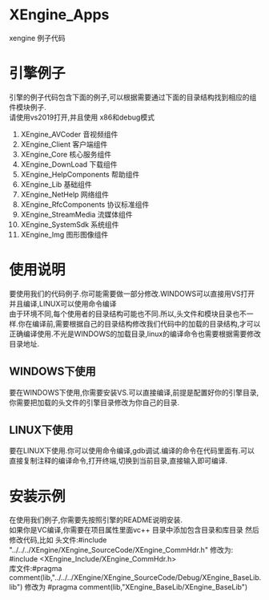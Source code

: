 # XEngine_Apps

xengine 例子代码

# 引擎例子
引擎的例子代码包含下面的例子,可以根据需要通过下面的目录结构找到相应的组件模块例子.  
请使用vs2019打开,并且使用 x86和debug模式

1. XEngine_AVCoder                  音视频组件  
2. XEngine_Client                   客户端组件  
3. XEngine_Core                     核心服务组件  
4. XEngine_DownLoad                 下载组件  
5. XEngine_HelpComponents           帮助组件  
6. XEngine_Lib                      基础组件  
7. XEngine_NetHelp                  网络组件  
9. XEngine_RfcComponents            协议标准组件  
10. XEngine_StreamMedia             流媒体组件  
11. XEngine_SystemSdk               系统组件  
12. XEngine_Img                     图形图像组件

# 使用说明
要使用我们的代码例子.你可能需要做一部分修改.WINDOWS可以直接用VS打开并且编译,LINUX可以使用命令编译  
由于环境不同,每个使用者的目录结构可能也不同.所以,头文件和模块目录也不一样.你在编译前,需要根据自己的目录结构修改我们代码中的加载的目录结构,才可以正确编译使用.不光是WINDOWS的加载目录,linux的编译命令也需要根据需要修改目录地址.  

## WINDOWS下使用
要在WINDOWS下使用,你需要安装VS.可以直接编译,前提是配置好你的引擎目录,你需要把加载的头文件的引擎目录修改为你自己的目录.
## LINUX下使用
要在LINUX下使用.你可以使用命令编译,gdb调试.编译的命令在代码里面有.可以直接复制注释的编译命令,打开终端,切换到当前目录,直接输入即可编译.

# 安装示例
在使用我们例子,你需要先按照引擎的README说明安装.    
如果你是VC编译,你需要在项目属性里面vc++ 目录中添加包含目录和库目录
然后修改代码,比如
头文件:#include "../../../XEngine/XEngine_SourceCode/XEngine_CommHdr.h" 修改为: #include <XEngine_Include/XEngine_CommHdr.h>  
库文件:#pragma comment(lib,"../../../XEngine/XEngine_SourceCode/Debug/XEngine_BaseLib.lib") 修改为 #pragma comment(lib,"XEngine_BaseLib/XEngine_BaseLib") 